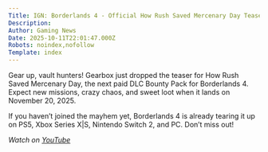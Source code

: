 ```yaml
---
Title: IGN: Borderlands 4 - Official How Rush Saved Mercenary Day Teaser Trailer
Description: 
Author: Gaming News
Date: 2025-10-11T22:01:47.000Z
Robots: noindex,nofollow
Template: index
---
```

<p>Gear up, vault hunters! Gearbox just dropped the teaser for How Rush Saved Mercenary Day, the next paid DLC Bounty Pack for Borderlands 4. Expect new missions, crazy chaos, and sweet loot when it lands on November 20, 2025.</p>

<p>If you haven’t joined the mayhem yet, Borderlands 4 is already tearing it up on PS5, Xbox Series X|S, Nintendo Switch 2, and PC. Don’t miss out!</p>

<p><em>Watch on <a href="https://www.youtube.com/watch?v=A1O9e4SNgFs" rel="noopener noreferrer">YouTube</a></em></p>

